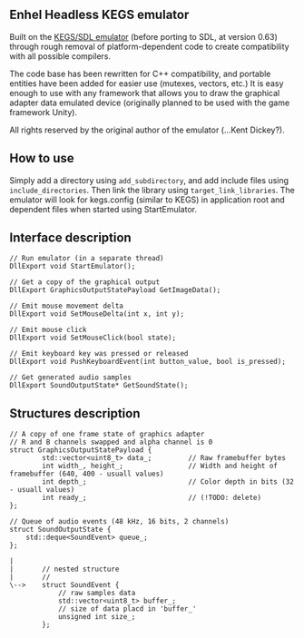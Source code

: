 ## Enhel Headless KEGS emulator

Built on the [KEGS/SDL emulator](http://devernay.free.fr/apple2/) (before porting to SDL, at version 0.63) through rough removal of platform-dependent code to create compatibility with all possible compilers.

The code base has been rewritten for C++ compatibility, and portable entities have been added for easier use (mutexes, vectors, etc.)
It is easy enough to use with any framework that allows you to draw the graphical adapter data emulated device (originally planned to be used with the game framework Unity).

All rights reserved by the original author of the emulator (...Kent Dickey?).

## How to use

Simply add a directory using `add_subdirectory`, and add include files using `include_directories`. Then link the library using `target_link_libraries`.
The emulator will look for kegs.config (similar to KEGS) in application root and dependent files when started using StartEmulator.

## Interface description

```
// Run emulator (in a separate thread)
DllExport void StartEmulator();

// Get a copy of the graphical output 
DllExport GraphicsOutputStatePayload GetImageData();

// Emit mouse movement delta
DllExport void SetMouseDelta(int x, int y);

// Emit mouse click
DllExport void SetMouseClick(bool state);

// Emit keyboard key was pressed or released
DllExport void PushKeyboardEvent(int button_value, bool is_pressed);

// Get generated audio samples 
DllExport SoundOutputState* GetSoundState();

```

## Structures description


```
// A copy of one frame state of graphics adapter 
// R and B channels swapped and alpha channel is 0
struct GraphicsOutputStatePayload {
        std::vector<uint8_t> data_;         // Raw framebuffer bytes 
        int width_, height_;                // Width and height of framebuffer (640, 400 - usuall values)
        int depth_;                         // Color depth in bits (32 - usuall values)
        int ready_;                         // (!TODO: delete)
};

// Queue of audio events (48 kHz, 16 bits, 2 channels)
struct SoundOutputState {
    std::deque<SoundEvent> queue_;
};

|
|       // nested structure
|       //
\-->    struct SoundEvent {
            // raw samples data
            std::vector<uint8_t> buffer_;
            // size of data placd in 'buffer_'
            unsigned int size_;
        };

```